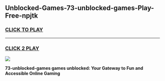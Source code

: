 
## Unblocked-Games-73-unblocked-games-Play-Free-npjtk
<h3>
<a href="https://premium76.site?title=73-unblocked-games&ref=18A1">CLICK TO PLAY</a></h3>
<hr>

<h3>
<a href="https://premium76.site?title=73-unblocked-games&ref=18A1">CLICK 2 PLAY</a>
  
</h3>

<a href="https://premium76.site?title=73-unblocked-games&ref=18A1"><img src="https://clearcache.store/games.png"></a>


**73-unblocked-games games unblocked: Your Gateway to Fun and Accessible Online Gaming**
